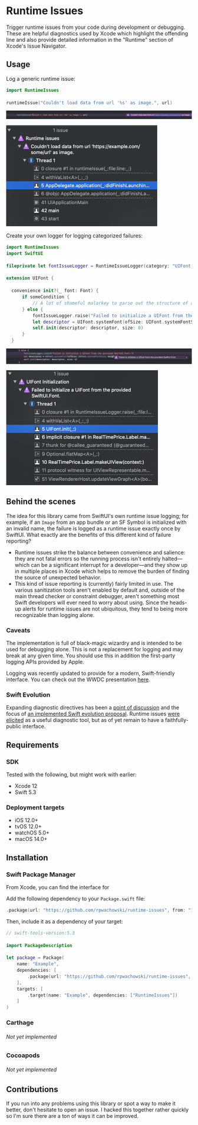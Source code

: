 # Runtime Issues

Trigger runtime issues from your code during development or debugging. These are helpful diagnostics used by Xcode which highlight the offending line and also provide detailed information in the "Runtime" section of Xcode's Issue Navigator.

## Usage

Log a generic runtime issue:

```swift
import RuntimeIssues

runtimeIssue("Couldn't load data from url '%s' as image.", url)
```

![Generic example image 1](docs/generic-example-inline.png)

![Generic example image 2](docs/generic-example-navigator.png)

Create your own logger for logging categorized failures:

```swift
import RuntimeIssues
import SwiftUI

fileprivate let fontIssueLogger = RuntimeIssueLogger(category: "UIFont Initialization")

extension UIFont {

  convenience init?(_ font: Font) {
      if someCondition {
          // A lot of shameful malarkey to parse out the structure of a SwiftUI.Font...
      } else {
          fontIssueLogger.raise("Failed to initialize a UIFont from the provided SwiftUI.Font.")
          let descriptor = UIFont.systemFont(ofSize: UIFont.systemFontSize, weight: .regular).fontDescriptor
          self.init(descriptor: descriptor, size: 0)
      }
  }
```

![Specialized example image 1](docs/specialized-example-inline.png)

![Specialized example image 2](docs/specialized-example-navigator.png)


## Behind the scenes

The idea for this library came from SwiftUI's own runtime issue logging; for example, if an `Image` from an app bundle or an SF Symbol is initialized with an invalid name, the failure is logged as a runtime issue exactly once by SwiftUI. What exactly are the benefits of this different kind of failure reporting?

* Runtime issues strike the balance between convenience and salience: they are not fatal errors so the running process isn't entirely halted—which can be a significant interrupt for a developer—and they show up in multiple places in Xcode which helps to remove the burden of finding the source of unexpected behavior.
* This kind of issue reporting is (currently) fairly limited in use. The various sanitization tools aren't enabled by default and, outside of the main thread checker or constraint debugger, aren't something most Swift developers will ever need to worry about using. Since the heads-up alerts for runtime issues are not ubiquitous, they tend to being more recognizable than logging alone.

### Caveats

The implementation is full of black-magic wizardry and is intended to be used for debugging alone. This is not a replacement for logging and may break at any given time. You should use this in addition the first-party logging APIs provided by Apple.

Logging was recently updated to provide for a modern, Swift-friendly interface. You can check out the WWDC presentation [here](https://developer.apple.com/videos/play/wwdc2020/10168/).

### Swift Evolution

Expanding diagnostic directives has been a [point of discussion](https://forums.swift.org/t/se-0196-compiler-diagnostic-directives/8734) and the focus of [an implemented Swift evolution proposal](https://github.com/apple/swift-evolution/blob/main/proposals/0196-diagnostic-directives.md). Runtime issues [were elicited](https://forums.swift.org/t/se-0196-compiler-diagnostic-directives/8734/7) as a useful diagnostic tool, but as of yet remain to have a faithfully-public interface.

## Requirements

### SDK

Tested with the following, but might work with earlier:

* Xcode 12
* Swift 5.3

### Deployment targets

* iOS 12.0+
* tvOS 12.0+
* watchOS 5.0+
* macOS 14.0+

## Installation

### Swift Package Manager

From Xcode, you can find the interface for 

Add the following dependency to your `Package.swift` file:

```swift
.package(url: "https://github.com/rpwachowski/runtime-issues", from: "1.0.0")
```

Then, include it as a dependency of your target:

```swift
// swift-tools-version:5.3

import PackageDescription

let package = Package(
    name: "Example",
    dependencies: [
        .package(url: "https://github.com/rpwachowski/runtime-issues", from: "1.0.0")
    ],
    targets: [
        .target(name: "Example", dependencies: ["RuntimeIssues"])
    ]
)
```

### Carthage

###### Not yet implemented

### Cocoapods

###### Not yet implemented

## Contributions

If you run into any problems using this library or spot a way to make it better, don't hesitate to open an issue. I hacked this together rather quickly so I'm sure there are a ton of ways it can be improved.
